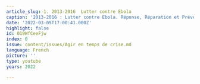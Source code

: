 ```yaml
---
article_slug: 1. 2013-2016  Lutter contre Ebola
caption: '2013-2016 : Lutter contre Ebola. Réponse, Réparation et Prévention'
date: '2022-03-09T17:00:41.000Z'
highlight: false
id: 019WfCeeFjw
index: 0
issue: content/issues/Agir en temps de crise.md
language: French
picture: ''
type: youtube
years: 2022

---
```

